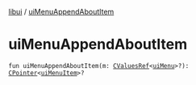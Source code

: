 [libui](index.md) / [uiMenuAppendAboutItem](./ui-menu-append-about-item.md)

# uiMenuAppendAboutItem

`fun uiMenuAppendAboutItem(m: `[`CValuesRef`](../kotlinx.cinterop/-c-values-ref/index.md)`<`[`uiMenu`](ui-menu.md)`>?): `[`CPointer`](../kotlinx.cinterop/-c-pointer/index.md)`<`[`uiMenuItem`](ui-menu-item.md)`>?`